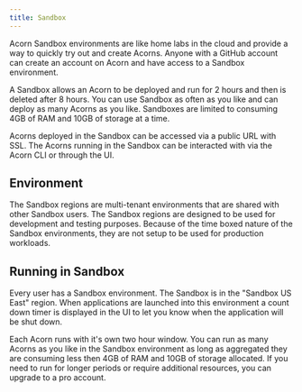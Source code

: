 ```yaml
---
title: Sandbox
---
```


Acorn Sandbox environments are like home labs in the cloud and provide a way to quickly try out and create Acorns. Anyone with a GitHub account can create an account on Acorn and have access to a Sandbox environment.

A Sandbox allows an Acorn to be deployed and run for 2 hours and then is deleted after 8 hours. You can use Sandbox as often as you like and can deploy as many Acorns as you like. Sandboxes are limited to consuming 4GB of RAM and 10GB of storage at a time.

Acorns deployed in the Sandbox can be accessed via a public URL with SSL. The Acorns running in the Sandbox can be interacted with via the Acorn CLI or through the UI.

## Environment

The Sandbox regions are multi-tenant environments that are shared with other Sandbox users. The Sandbox regions are designed to be used for development and testing purposes. Because of the time boxed nature of the Sandbox environments, they are not setup to be used for production workloads.

## Running in Sandbox

Every user has a Sandbox environment. The Sandbox is in the "Sandbox US East" region. When applications are launched into this environment a count down timer is displayed in the UI to let you know when the application will be shut down.

Each Acorn runs with it's own two hour window. You can run as many Acorns as you like in the Sandbox environment as long as aggregated they are consuming less then 4GB of RAM and 10GB of storage allocated. If you need to run for longer periods or require additional resources, you can upgrade to a pro account.
